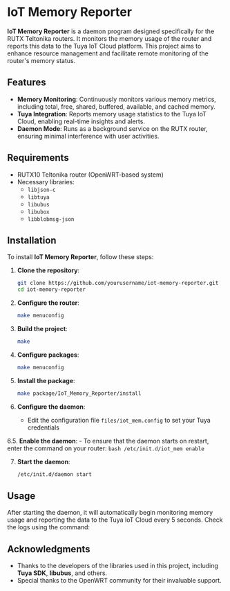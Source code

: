 # IoT Memory Reporter

**IoT Memory Reporter** is a daemon program designed specifically for the RUTX Teltonika routers. It monitors the memory usage of the router and reports this data to the Tuya IoT Cloud platform. This project aims to enhance resource management and facilitate remote monitoring of the router's memory status.

## Features

- **Memory Monitoring**: Continuously monitors various memory metrics, including total, free, shared, buffered, available, and cached memory.
- **Tuya Integration**: Reports memory usage statistics to the Tuya IoT Cloud, enabling real-time insights and alerts.
- **Daemon Mode**: Runs as a background service on the RUTX router, ensuring minimal interference with user activities.

## Requirements

- RUTX10 Teltonika router (OpenWRT-based system)
- Necessary libraries: 
  - `libjson-c`
  - `libtuya`
  - `libubus`
  - `libubox`
  - `libblobmsg-json`

## Installation

To install **IoT Memory Reporter**, follow these steps:

1. **Clone the repository**:

   ```bash
   git clone https://github.com/yourusername/iot-memory-reporter.git
   cd iot-memory-reporter
   ```

2. **Configure the router**:
    ```bash
    make menuconfig
    ```

3. **Build the project**:

   ```bash
   make
   ```

4. **Configure packages**:
    ```bash
    make menuconfig
    ```

5. **Install the package**:

   ```bash
   make package/IoT_Memory_Reporter/install
   ```

6. **Configure the daemon**:

   - Edit the configuration file `files/iot_mem.config` to set your Tuya credentials

6.5. **Enable the daemon**:
    - To ensure that the daemon starts on restart, enter the command on your router:
    ```bash
    /etc/init.d/iot_mem enable
    ```

7. **Start the daemon**:

   ```bash
   /etc/init.d/daemon start
   ```

## Usage

After starting the daemon, it will automatically begin monitoring memory usage and reporting the data to the Tuya IoT Cloud every 5 seconds. Check the logs using the command:

## Acknowledgments

- Thanks to the developers of the libraries used in this project, including **Tuya SDK**, **libubus**, and others.
- Special thanks to the OpenWRT community for their invaluable support.
